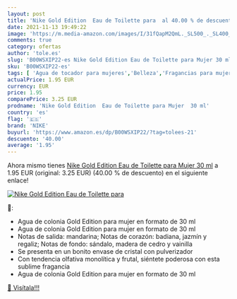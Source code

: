 ```yaml
---
layout: post
title: 'Nike Gold Edition  Eau de Toilette para  al 40.00 % de descuento'
date: 2021-11-13 19:49:22
image: 'https://m.media-amazon.com/images/I/31fQapM2QmL._SL500_._SL400_.jpg'
comments: true
category: ofertas
author: 'tole.es'
slug: 'B00WSXIP22-es Nike Gold Edition Eau de Toilette para Mujer 30 ml'
sku: 'B00WSXIP22-es'
tags: [ 'Agua de tocador para mujeres','Belleza','Fragancias para mujeres','Perfumes y fragancias','de','eau','nike','toilette', ]
actualPrice: 1.95 EUR
currency: EUR
price: 1.95
comparePrice: 3.25 EUR
prodname: 'Nike Gold Edition  Eau de Toilette para Mujer  30 ml'
country: 'es'
flag: '🇪🇸'
brand: 'NIKE'
buyurl: 'https://www.amazon.es/dp/B00WSXIP22/?tag=tolees-21'
descuento: '40.00'
average: '1.95'
---
```


Ahora mismo tienes [Nike Gold Edition  Eau de Toilette para Mujer  30 ml](https://www.amazon.es/dp/B00WSXIP22/?tag=tolees-21) a 1.95 EUR (original: 3.25 EUR) (40.00 %  de descuento) en el siguiente enlace!

[![Nike Gold Edition  Eau de Toilette para ](https://m.media-amazon.com/images/I/31fQapM2QmL._SL500_._SL400_.jpg)](https://www.amazon.es/dp/B00WSXIP22/?tag=tolees-21)

🔎:

- Agua de colonia Gold Edition para mujer en formato de 30 ml
- Agua de colonia Gold Edition para mujer en formato de 30 ml
- Notas de salida: mandarina; Notas de corazón: badiana, jazmín y regaliz; Notas de fondo: sándalo, madera de cedro y vainilla
- Se presenta en un bonito envase de cristal con pulverizador
- Con tendencia olfativa monolítica y frutal, siéntete poderosa con esta sublime fragancia
- Agua de colonia Gold Edition para mujer en formato de 30 ml

[🛒 Visítala!!!](https://www.amazon.es/dp/B00WSXIP22/?tag=tolees-21)
